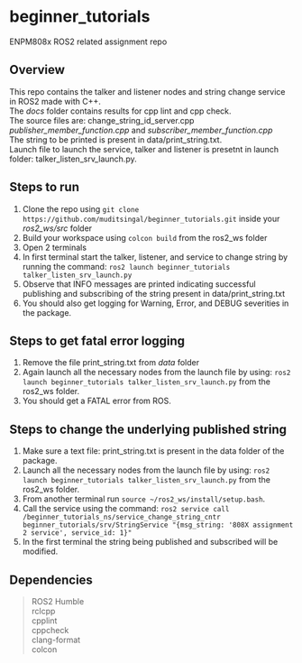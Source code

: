 # beginner_tutorials
ENPM808x ROS2 related assignment repo

## Overview
This repo contains the talker and listener nodes and string change service in ROS2 made with C++. <br>
The *docs* folder contains results for cpp lint and cpp check. <br>
The source files are: change_string_id_server.cpp _publisher_member_function.cpp_ and _subscriber_member_function.cpp_ <br>
The string to be printed is present in data/print_string.txt. <br>
Launch file to launch the service, talker and listener is presetnt in launch folder: talker_listen_srv_launch.py.

## Steps to run

1. Clone the repo using `git clone https://github.com/muditsingal/beginner_tutorials.git` inside your _ros2\_ws/src_ folder
2. Build your workspace using `colcon build` from the ros2_ws folder
3. Open 2 terminals
4. In first terminal start the talker, listener, and service to change string by running the command: `ros2 launch beginner_tutorials talker_listen_srv_launch.py`
5. Observe that INFO messages are printed indicating successful publishing and subscribing of the string present in data/print_string.txt
6. You should also get logging for Warning, Error, and DEBUG severities in the package.


## Steps to get fatal error logging

1. Remove the file print_string.txt from *data* folder
2. Again launch all the necessary nodes from the launch file by using: `ros2 launch beginner_tutorials talker_listen_srv_launch.py` from the ros2_ws folder.
3. You should get a FATAL error from ROS.

## Steps to change the underlying published string

1. Make sure a text file: print_string.txt is present in the data folder of the package.
2. Launch all the necessary nodes from the launch file by using: `ros2 launch beginner_tutorials talker_listen_srv_launch.py` from the ros2_ws folder.
3. From another terminal run `source ~/ros2_ws/install/setup.bash`.
4. Call the service using the command: `ros2 service call /beginner_tutorials_ns/service_change_string_cntr beginner_tutorials/srv/StringService "{msg_string: '808X assignment 2 service', service_id: 1}"`
5. In the first terminal the string being published and subscribed will be modified.

## Dependencies
> ROS2 Humble <br>
> rclcpp <br>
> cpplint <br>
> cppcheck <br>
> clang-format <br>
> colcon <br>
